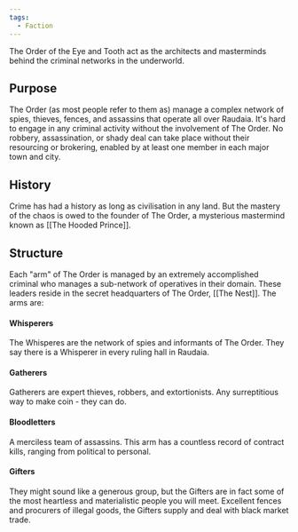 ```yaml
---
tags:
  - Faction
---
```


The Order of the Eye and Tooth act as the architects and masterminds behind the criminal networks in the underworld.

## Purpose

The Order (as most people refer to them as) manage a complex network of spies, thieves, fences, and assassins that operate all over Raudaia.
It's hard to engage in any criminal activity without the involvement of The Order. No robbery, assassination, or shady deal can take place without their resourcing or brokering, enabled by at least one member in each major town and city.

## History

Crime has had a history as long as civilisation in any land. But the mastery of the chaos is owed to the founder of The Order, a mysterious mastermind known as [[The Hooded Prince]].

## Structure

Each "arm" of The Order is managed by an extremely accomplished criminal who manages a sub-network of operatives in their domain. These leaders reside in the secret headquarters of The Order, [[The Nest]].
The arms are:
#### Whisperers
The Whisperes are the network of spies and informants of The Order. They say there is a Whisperer in every ruling hall in Raudaia.

#### Gatherers
Gatherers are expert thieves, robbers, and extortionists. Any surreptitious way to make coin - they can do.

#### Bloodletters
A merciless team of assassins. This arm has a countless record of contract kills, ranging from political to personal.

#### Gifters
They might sound like a generous group, but the Gifters are in fact some of the most heartless and materialistic people you will meet. Excellent fences and procurers of illegal goods, the Gifters supply and deal with black market trade.
